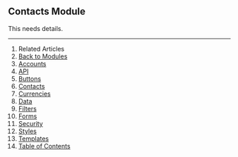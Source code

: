 ## Contacts Module

This needs details.

---

1. Related Articles
2. [Back to Modules](../../modules/)
3. [Accounts](../accounts/)
4. [API](../api/)
5. [Buttons](../buttons/)
6. [Contacts](../contacts/)
7. [Currencies](../currencies/)
8. [Data](../data/)
9. [Filters](../filters/)
10. [Forms](../forms/)
11. [Security](../security/)
12. [Styles](../styles/)
13. [Templates](../templates/)
14. [Table of Contents](../../../)
